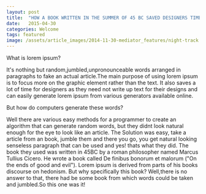 ```yaml
---
layout: post
title:  "HOW A BOOK WRITTEN IN THE SUMMER OF 45 BC SAVED DESIGNERS TIME"
date:   2015-04-30
categories: Welcome
tags: featured
image: /assets/article_images/2014-11-30-mediator_features/night-track.JPG
---
```


What is lorem ipsum?

It's nothing but random,jumbled,unpronounceable words arranged in paragraphs to fake an actual article.The main purpose of
using lorem ipsum is to focus more on the graphic element rather than the text. It also saves a lot of time for designers 
as they need not write up text for their designs and can easily generate lorem ipsum from various generators available online.

But how do computers generate these words?

Well there are various easy methods for a programmer to create an algorithm that can generate random words, but 
they didnt look natural enough for the eye to look like an article. The Solution was easy, take a article from an book,
jumble them and there you go, you get natural looking senseless paragraph that can be used and yes! thats what they did.
The book they used was written in 45BC by a roman philosopher named Marcus Tullius Cicero. He wrote a book called 
De finibus bonorum et malorum ("On the ends of good and evil"). Lorem ipsum is derived from parts of his books discourse
on hedonism. But why specifically this book? Well,there is no answer to that, there had be some book from which words could
be taken and jumbled.So this one was it!
